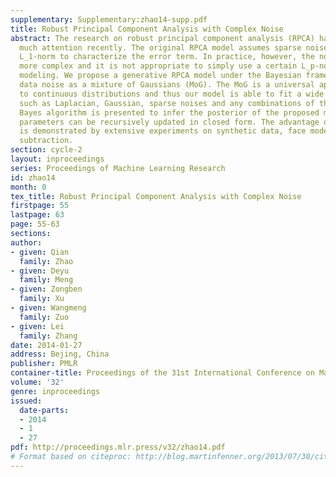 ```yaml
---
supplementary: Supplementary:zhao14-supp.pdf
title: Robust Principal Component Analysis with Complex Noise
abstract: The research on robust principal component analysis (RPCA) has been attracting
  much attention recently. The original RPCA model assumes sparse noise, and use the
  L_1-norm to characterize the error term. In practice, however, the noise is much
  more complex and it is not appropriate to simply use a certain L_p-norm for noise
  modeling. We propose a generative RPCA model under the Bayesian framework by modeling
  data noise as a mixture of Gaussians (MoG). The MoG is a universal approximator
  to continuous distributions and thus our model is able to fit a wide range of noises
  such as Laplacian, Gaussian, sparse noises and any combinations of them. A variational
  Bayes algorithm is presented to infer the posterior of the proposed model. All involved
  parameters can be recursively updated in closed form. The advantage of our method
  is demonstrated by extensive experiments on synthetic data, face modeling and background
  subtraction.
section: cycle-2
layout: inproceedings
series: Proceedings of Machine Learning Research
id: zhao14
month: 0
tex_title: Robust Principal Component Analysis with Complex Noise
firstpage: 55
lastpage: 63
page: 55-63
sections: 
author:
- given: Qian
  family: Zhao
- given: Deyu
  family: Meng
- given: Zongben
  family: Xu
- given: Wangmeng
  family: Zuo
- given: Lei
  family: Zhang
date: 2014-01-27
address: Bejing, China
publisher: PMLR
container-title: Proceedings of the 31st International Conference on Machine Learning
volume: '32'
genre: inproceedings
issued:
  date-parts:
  - 2014
  - 1
  - 27
pdf: http://proceedings.mlr.press/v32/zhao14.pdf
# Format based on citeproc: http://blog.martinfenner.org/2013/07/30/citeproc-yaml-for-bibliographies/
---
```

